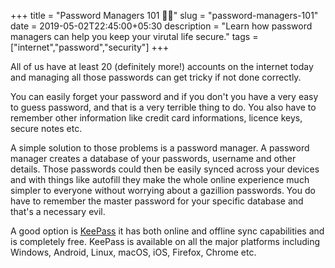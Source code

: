 +++
title = "Password Managers 101 🔑🌐"
slug = "password-managers-101"
date = 2019-05-02T22:45:00+05:30
description = "Learn how password managers can help you keep your virutal life secure."
tags = ["internet","password","security"]
+++

All of us have at least 20 (definitely more!) accounts on the internet today and managing all those passwords can get tricky if not done correctly.

You can easily forget your password and if you don't you have a very easy to guess password, and that is a very terrible thing to do.
You also have to remember other information like credit card informations, licence keys, secure notes etc.

A simple solution to those problems is a password manager.
A password manager creates a database of your passwords, username and other details.
Those passwords could then be easily synced across your devices and with things like autofill they make the whole online experience much simpler to everyone without worrying about a gazillion passwords.
You do have to remember the master password for your specific database and that's a necessary evil.

A good option is [KeePass](https://keepass.info/) it has both online and offline sync capabilities and is completely free.
KeePass is available on all the major platforms including Windows, Android, Linux, macOS, iOS, Firefox, Chrome etc.

